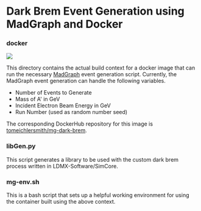
# Dark Brem Event Generation using MadGraph and Docker

### docker

<a href="https://github.com/tomeichlersmith/mg-dark-brem/actions" alt="Actions">
    <img src="https://github.com/tomeichlersmith/mg-dark-brem/workflows/Build/badge.svg" />
</a>

This directory contains the actual build context for a docker image that can run the necessary [MadGraph](https://cp3.irmp.ucl.ac.be/projects/madgraph/) event generation script.
Currently, the MadGraph event generation can handle the following variables.

- Number of Events to Generate
- Mass of A' in GeV
- Incident Electron Beam Energy in GeV
- Run Number (used as random number seed) 

The corresponding DockerHub repository for this image is [tomeichlersmith/mg-dark-brem](https://hub.docker.com/repository/docker/tomeichlersmith/mg-dark-brem).

### libGen.py
This script generates a library to be used with the custom dark brem process written in LDMX-Software/SimCore.

### mg-env.sh
This is a bash script that sets up a helpful working environment for using the container built using the above context.
